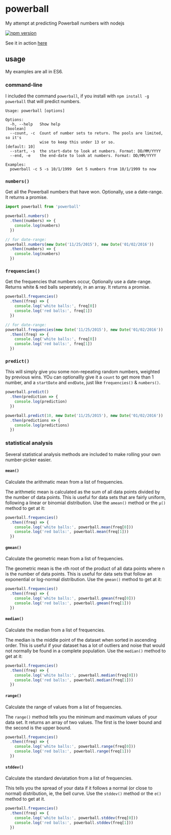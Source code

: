 # powerball
My attempt at predicting Powerball numbers with nodejs

[![npm version](https://badge.fury.io/js/powerball.svg)](https://badge.fury.io/js/powerball)

See it in action [here](https://tonicdev.com/konsumer/powerball)

## usage

My examples are all in ES6.

### command-line

I included the command `powerball`, if you install with `npm install -g powerball` that will predict numbers.

```
Usage: powerball [options]

Options:
  -h, --help   Show help                                               [boolean]
  --count, -c  Count of number sets to return. The pools are limited, so it's
               wise to keep this under 13 or so.                   [default: 10]
  --start, -s  the start-date to look at numbers. Format: DD/MM/YYYY
  --end, -e    the end-date to look at numbers. Format: DD/MM/YYYY

Examples:
  powerball -c 5 -s 10/1/1999  Get 5 numbers from 10/1/1999 to now
```

### `numbers()`

Get all the Powerball numbers that have won. Optionally, use a date-range. It returns a promise.

```js
import powerball from 'powerball'

powerball.numbers()
  .then((numbers) => {
    console.log(numbers)
  })

// for date-range:
powerball.numbers(new Date('11/25/2015'), new Date('01/02/2016'))
  .then((numbers) => {
    console.log(numbers)
  })
```

### `frequencies()`

Get the frequencies that numbers occur, Optionally use a date-range. Returns white & red balls seperately, in an array. It returns a promise.

```js
powerball.frequencies()
  .then((freq) => {
    console.log('white balls:', freq[0])
    console.log('red balls:', freq[1])
  })

// for date-range:
powerball.frequencies(new Date('11/25/2015'), new Date('01/02/2016'))
  .then((freq) => {
    console.log('white balls:', freq[0])
    console.log('red balls:', freq[1])
  })

```

### `predict()`

This will simply give you some non-repeating random numbers, weighted by previous wins. YOu can optionallly  give it a `count` to get more than 1 number, and a `startDate` and `endDate`, just like `frequencies()` & `numbers()`.

```js
powerball.predict()
  .then(prediction => {
    console.log(prediction)
  })

powerball.predict(10, new Date('11/25/2015'), new Date('01/02/2016'))
  .then(predictions => {
    console.log(predictions)
  })
```


### statistical analysis

Several statistical analysis methods are included to make rolling your own number-picker easier.

#### `mean()`

Calculate the arithmatic mean from a list of frequencies.

The arithmetic mean is calculated as the sum of all data points divided by the number of data points.  This is useful for data sets that are fairly uniform, following a linear or binomial distribution.  Use the `amean()` method or the `μ()` method to get at it:

```js
powerball.frequencies()
  .then((freq) => {
    console.log('white balls:', powerball.mean(freq[0]))
    console.log('red balls:', powerball.mean(freq[1]))
  })
```

#### `gmean()`

Calculate the geometric mean from a list of frequencies.

The geometric mean is the `n`th root of the product of all data points where n is the number of data points. This is useful for data sets that follow an exponential or log-normal distribution.  Use the `gmean()` method to get at it:

```js
powerball.frequencies()
  .then((freq) => {
    console.log('white balls:', powerball.gmean(freq[0]))
    console.log('red balls:', powerball.gmean(freq[1]))
  })
```

#### `median()`

Calculate the median from a list of frequencies.

The median is the middle point of the dataset when sorted in ascending order.  This is useful if your dataset has a lot of outliers and noise that would not normally be found in a complete population.  Use the `median()` method to get at it:

```js
powerball.frequencies()
  .then((freq) => {
    console.log('white balls:', powerball.median(freq[0]))
    console.log('red balls:', powerball.median(freq[1]))
  })
```

#### `range()`

Calculate the range of values from a list of frequencies.

The `range()` method tells you the minimum and maximum values of your data set.  It returns an array of two values.  The first is the lower bound and the second is the upper bound.

```js
powerball.frequencies()
  .then((freq) => {
    console.log('white balls:', powerball.range(freq[0]))
    console.log('red balls:', powerball.range(freq[1]))
  })
```

#### `stddev()`

Calculate the standard deviatation from a list of frequencies.

This tells you the spread of your data if it follows a normal (or close to normal) distribution, ie, the bell curve. Use the `stddev()` method or the `σ()` method to get at it.

```js
powerball.frequencies()
  .then((freq) => {
    console.log('white balls:', powerball.stddev(freq[0]))
    console.log('red balls:', powerball.stddev(freq[1]))
  })
```
